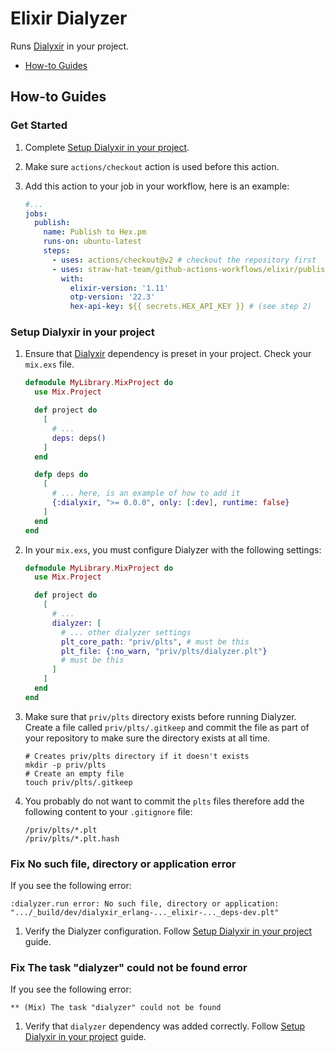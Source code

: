 # Elixir Dialyzer

Runs [Dialyxir](https://github.com/jeremyjh/dialyxir) in your project.

- [How-to Guides](#how-to-guides)

## How-to Guides

### Get Started

1. Complete [Setup Dialyxir in your project](#setup-dialyxir-in-your-project).
2. Make sure `actions/checkout` action is used before this action.
3. Add this action to your job in your workflow, here is an example:

    ```yaml
    #...
    jobs:
      publish:
        name: Publish to Hex.pm
        runs-on: ubuntu-latest
        steps:
          - uses: actions/checkout@v2 # checkout the repository first
          - uses: straw-hat-team/github-actions-workflows/elixir/publish@master
            with:
              elixir-version: '1.11'
              otp-version: '22.3'
              hex-api-key: ${{ secrets.HEX_API_KEY }} # (see step 2)
    ```

### Setup Dialyxir in your project

1. Ensure that [Dialyxir](https://github.com/jeremyjh/dialyxir) dependency is preset in your project. Check
   your `mix.exs` file.

    ```elixir
    defmodule MyLibrary.MixProject do
      use Mix.Project
    
      def project do
        [
          # ...
          deps: deps()
        ]
      end
    
      defp deps do
        [
          # ... here, is an example of how to add it
          {:dialyxir, ">= 0.0.0", only: [:dev], runtime: false}
        ]
      end
    end
    ```

2. In your `mix.exs`, you must configure Dialyzer with the following settings:

    ```elixir
    defmodule MyLibrary.MixProject do
      use Mix.Project
    
      def project do
        [
          # ...
          dialyzer: [
            # ... other dialyzer settings
            plt_core_path: "priv/plts", # must be this
            plt_file: {:no_warn, "priv/plts/dialyzer.plt"}
            # must be this
          ]
        ]
      end
    end
    ```

3. Make sure that `priv/plts` directory exists before running Dialyzer. Create a file called `priv/plts/.gitkeep` and
   commit the file as part of your repository to make sure the directory exists at all time.

    ```shell
    # Creates priv/plts directory if it doesn't exists
    mkdir -p priv/plts
    # Create an empty file
    touch priv/plts/.gitkeep
    ```

4. You probably do not want to commit the `plts` files therefore add the following content to your `.gitignore` file:

    ```.gitignore
    /priv/plts/*.plt
    /priv/plts/*.plt.hash
    ```

### Fix No such file, directory or application error

If you see the following error:

```log
:dialyzer.run error: No such file, directory or application: ".../_build/dev/dialyxir_erlang-..._elixir-..._deps-dev.plt"
```

1. Verify the Dialyzer configuration. Follow [Setup Dialyxir in your project](#setup-dialyxir-in-your-project) guide.

### Fix The task "dialyzer" could not be found error

If you see the following error:

```log
** (Mix) The task "dialyzer" could not be found
```

1. Verify that `dialyzer` dependency was added correctly.
   Follow [Setup Dialyxir in your project](#setup-dialyxir-in-your-project) guide.
